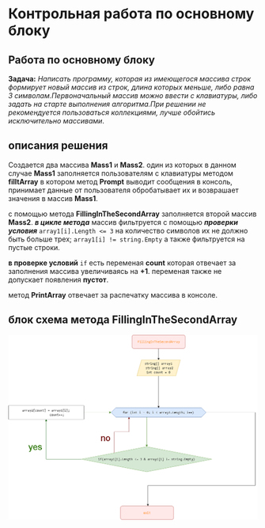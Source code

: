 # Контрольная работа по основному блоку

## Работа по основному блоку 
**Задача:** _Написать программу, которая из имеющегося массива строк формирует  новый массив из строк, длина которых меньше, либо равна 3 символам.Первоначальный массив можно ввести с клавиатуры, либо задать на старте выполнения алгоритма.При решении не рекомендуется пользоваться коллекциями, лучше обойтись исключительно массивами_.

## описания решения
Создается два массива **Mass1** и **Mass2**. один из которых в данном случае **Mass1** заполняется пользователям с клавиатуры методом **filltArray** в котором метод **Prompt** выводит сообщения в консоль, принимает данные от пользователя обробатывает их и возврашает значения в массив **Mass1**.

с помощью метода **FillingInTheSecondArray** заполняется второй массив **Mass2**. _**в цикле метода**_ массив фильтруется с помощью _**проверки условия**_ `array1[i].Length <= 3` на количество символов их не должно быть больше трех; `array1[i] != string.Empty` а также фильтруется на пустые строки.

**в проверке условий** `if` есть переменая **count** которая отвечает за заполнения массива увеличиваясь на **+1**. переменая также не допускает появления **пустот**.

метод **PrintArray** отвечает за распечатку массива в консоле.

## блок схема метода FillingInTheSecondArray
![Изображение](блок-схема.png)